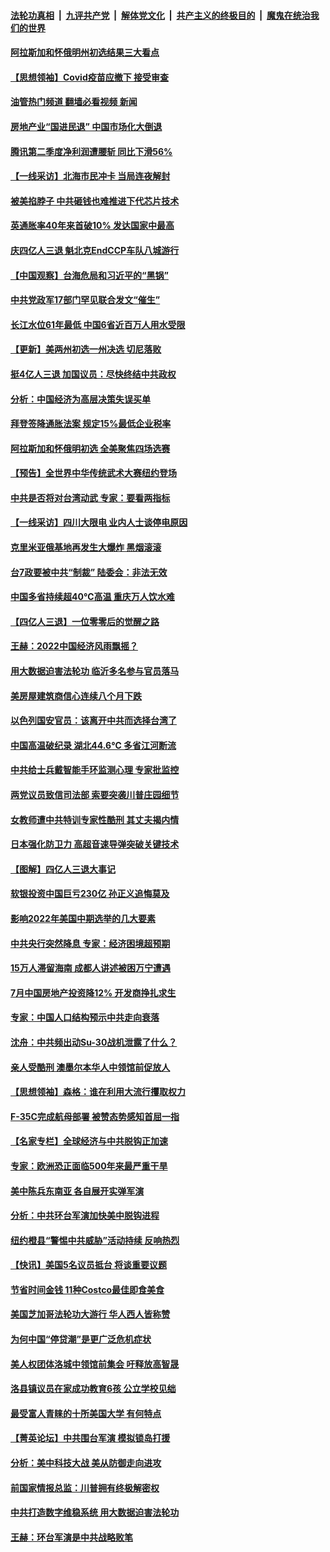 ####  [法轮功真相](../../../../basic/blob/master/README.md?t=08181501) &nbsp;|&nbsp; [九评共产党](../../../../9ping.md/blob/master/README.md?t=08181501) &nbsp;|&nbsp; [解体党文化](../../../../jtdwh.md/blob/master/README.md?t=08181501)  &nbsp;|&nbsp; [共产主义的终极目的](../../../../gczydzjmd.md/blob/master/README.md?t=08181501) &nbsp;|&nbsp; [魔鬼在统治我们的世界](../../../../mgztzwmdsj.md/blob/master/README.md?t=08181501) 

#### [阿拉斯加和怀俄明州初选结果三大看点](../pages/nf4514/n13804770.md?t=08181501) 

#### [【思想领袖】Covid疫苗应撤下 接受审查](../pages/nf4514/n13793376.md?t=08181501) 

#### [油管热门频道 翻墙必看视频 新闻](http://45.76.130.85:81/youtube.html?08181501)

#### [房地产业“国进民退” 中国市场化大倒退](../pages/nf4514/n13804783.md?t=08181501) 

#### [腾讯第二季度净利润遭腰斩 同比下滑56%](../pages/nf4514/n13804704.md?t=08181501) 

#### [【一线采访】北海市民冲卡 当局连夜解封](../pages/nf4514/n13804394.md?t=08181501) 

#### [被美掐脖子 中共砸钱也难推进下代芯片技术](../pages/nf4514/n13804047.md?t=08181501) 

#### [英通胀率40年来首破10% 发达国家中最高](../pages/nf4514/n13804603.md?t=08181501) 

#### [庆四亿人三退 魁北克EndCCP车队八城游行](../pages/nf4514/n13803938.md?t=08181501) 

#### [【中国观察】台海危局和习近平的“黑锅”](../pages/nf4514/n13804434.md?t=08181501) 

#### [中共党政军17部门罕见联合发文“催生”](../pages/nf4514/n13804238.md?t=08181501) 

#### [长江水位61年最低 中国6省近百万人用水受限](../pages/nf4514/n13804116.md?t=08181501) 

#### [【更新】美两州初选一州决选 切尼落败](../pages/nf4514/n13803874.md?t=08181501) 

#### [挺4亿人三退 加国议员：尽快终结中共政权](../pages/nf4514/n13804106.md?t=08181501) 

#### [分析：中国经济为高层决策失误买单](../pages/nf4514/n13803888.md?t=08181501) 

#### [拜登签降通胀法案 规定15%最低企业税率](../pages/nf4514/n13803986.md?t=08181501) 

#### [阿拉斯加和怀俄明初选 全美聚焦四场选赛](../pages/nf4514/n13803879.md?t=08181501) 

#### [【预告】全世界中华传统武术大赛纽约登场](../pages/nf4514/n13803223.md?t=08181501) 

#### [中共是否将对台湾动武 专家：要看两指标](../pages/nf4514/n13803840.md?t=08181501) 

#### [【一线采访】四川大限电 业内人士谈停电原因](../pages/nf4514/n13803685.md?t=08181501) 

#### [克里米亚俄基地再发生大爆炸 黑烟滚滚](../pages/nf4514/n13803700.md?t=08181501) 

#### [台7政要被中共“制裁” 陆委会：非法无效](../pages/nf4514/n13803564.md?t=08181501) 

#### [中国多省持续超40℃高温 重庆万人饮水难](../pages/nf4514/n13803329.md?t=08181501) 

#### [【四亿人三退】一位零零后的觉醒之路](../pages/nf4514/n13803336.md?t=08181501) 

#### [王赫：2022中国经济风雨飘摇？](../pages/nf4514/n13803207.md?t=08181501) 

#### [用大数据迫害法轮功 临沂多名参与官员落马](../pages/nf4514/n13803374.md?t=08181501) 

#### [美房屋建筑商信心连续八个月下跌](../pages/nf4514/n13803285.md?t=08181501) 

#### [以色列国安官员：该离开中共而选择台湾了](../pages/nf4514/n13803224.md?t=08181501) 

#### [中国高温破纪录 湖北44.6℃ 多省江河断流](../pages/nf4514/n13803212.md?t=08181501) 

#### [中共给士兵戴智能手环监测心理 专家批监控](../pages/nf4514/n13803076.md?t=08181501) 

#### [两党议员致信司法部 索要突袭川普庄园细节](../pages/nf4514/n13803066.md?t=08181501) 

#### [女教师遭中共特训专家性酷刑 其丈夫揭内情](../pages/nf4514/n13802924.md?t=08181501) 

#### [日本强化防卫力 高超音速导弹突破关键技术](../pages/nf4514/n13803097.md?t=08181501) 

#### [【图解】四亿人三退大事记](../pages/nf4514/n13802634.md?t=08181501) 

#### [软银投资中国巨亏230亿 孙正义追悔莫及](../pages/nf4514/n13803078.md?t=08181501) 

#### [影响2022年美国中期选举的几大要素](../pages/nf4514/n13802590.md?t=08181501) 

#### [中共央行突然降息 专家：经济困境超预期](../pages/nf4514/n13803016.md?t=08181501) 

#### [15万人滞留海南 成都人讲述被困万宁遭遇](../pages/nf4514/n13802777.md?t=08181501) 

#### [7月中国房地产投资降12%  开发商挣扎求生](../pages/nf4514/n13802887.md?t=08181501) 

#### [专家：中国人口结构预示中共走向衰落](../pages/nf4514/n13802752.md?t=08181501) 

#### [沈舟：中共频出动Su-30战机泄露了什么？](../pages/nf4514/n13802628.md?t=08181501) 

#### [亲人受酷刑 澳墨尔本华人中领馆前促放人](../pages/nf4514/n13802830.md?t=08181501) 

#### [【思想领袖】森格：谁在利用大流行攫取权力](../pages/nf4514/n13787874.md?t=08181501) 

#### [F-35C完成航母部署 被赞态势感知首屈一指](../pages/nf4514/n13800769.md?t=08181501) 

#### [【名家专栏】全球经济与中共脱钩正加速](../pages/nf4514/n13802363.md?t=08181501) 

#### [专家：欧洲恐正面临500年来最严重干旱](../pages/nf4514/n13802559.md?t=08181501) 

#### [美中陈兵东南亚 各自展开实弹军演](../pages/nf4514/n13802464.md?t=08181501) 

#### [分析：中共环台军演加快美中脱钩进程](../pages/nf4514/n13801526.md?t=08181501) 

#### [纽约橙县“警惕中共威胁”活动持续 反响热烈](../pages/nf4514/n13801954.md?t=08181501) 

#### [【快讯】美国5名议员抵台 将谈重要议题](../pages/nf4514/n13802345.md?t=08181501) 

#### [节省时间金钱 11种Costco最佳即食美食](../pages/nf4514/n13792525.md?t=08181501) 

#### [美国芝加哥法轮功大游行 华人西人皆称赞](../pages/nf4514/n13802298.md?t=08181501) 

#### [为何中国“停贷潮”是更广泛危机症状](../pages/nf4514/n13800054.md?t=08181501) 

#### [美人权团体洛城中领馆前集会 吁释放高智晟](../pages/nf4514/n13802211.md?t=08181501) 

#### [洛县镇议员在家成功教育6孩 公立学校见绌](../pages/nf4514/n13801444.md?t=08181501) 

#### [最受富人青睐的十所美国大学 有何特点](../pages/nf4514/n13771139.md?t=08181501) 

#### [【菁英论坛】中共围台军演 模拟锁岛打援](../pages/nf4514/n13802010.md?t=08181501) 

#### [分析：美中科技大战 美从防御走向进攻](../pages/nf4514/n13802014.md?t=08181501) 

#### [前国家情报总监：川普拥有终极解密权](../pages/nf4514/n13802021.md?t=08181501) 

#### [中共打造数字维稳系统 用大数据迫害法轮功](../pages/nf4514/n13799087.md?t=08181501) 

#### [王赫：环台军演是中共战略败笔](../pages/nf4514/n13801726.md?t=08181501) 

<img src='http://gfw-breaker.win/goodnews/indexes/nf4514.md' width='0px' height='0px'/>
